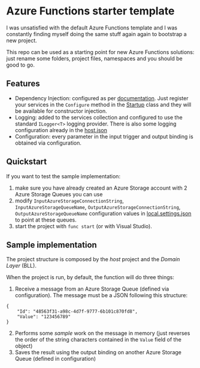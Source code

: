 # Azure Functions starter template
I was unsatisfied with the default Azure Functions template and I was constantly finding myself doing the same stuff again again to bootstrap a new project.

This repo can be used as a starting point for new Azure Functions solutions: just rename some folders, project files, namespaces and you should be good to go.

## Features
- Dependency Injection: configured as per [documentation](https://docs.microsoft.com/en-us/azure/azure-functions/functions-dotnet-dependency-injection). Just register your services in the `Configure` method in the [Startup](src/AzureFunctionsStarterTemplate.FunctionHost/Startup.cs) class and they will be available for constructor injection.
- Logging: added to the services collection and configured to use the standard `ILogger<T>` logging provider. There is also some logging configuration already in the [host.json](src/AzureFunctionsStarterTemplate.FunctionHost/host.json)
- Configuration: every parameter in the input trigger and output binding is obtained via configuration.

## Quickstart
If you want to test the sample implementation: 
1. make sure you have already created an Azure Storage account with 2 Azure Storage Queues you can use
2. modify `InputAzureStorageConnectionString`, `InputAzureStorageQueueName`, `OutputAzureStorageConnectionString`, `OutputAzureStorageQueueName` configuration values in [local.settings.json](src/AzureFunctionsStarterTemplate.FunctionHost/local.settings.json) to point at these queues.
3. start the project with `func start` (or with Visual Studio).

## Sample implementation
The project structure is composed by the *host* project and the *Domain Layer* (BLL).

When the project is run, by default, the function will do three things:
1. Receive a message from an Azure Storage Queue (defined via configuration). The message must be a JSON following this structure:
```
{
    "Id": "48563f31-a98c-4d7f-9777-6b101c870fd8",
    "Value": "123456789"
}
```
2. Performs some *sample* work on the message in memory (just reverses the order of the string characters contained in the `Value` field of the object)
3. Saves the result using the output binding on another Azure Storage Queue (defined in configuration) 

  


